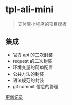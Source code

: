 # tpl-ali-mini

> 支付宝小程序的项目模板

## 集成

- 官方 api 的二次封装
- request 的二次封装
- 环境变量的简单配置
- 公共方法的封装
- 语法规范的封装
- git commit 信息的管理

[更新记录](https://github.com/fe6/cli/blob/master/packages/tpl-vue2-js/CHANGELOG.md)

